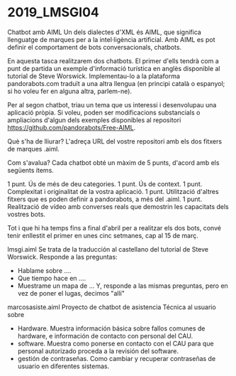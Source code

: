 # 2019_LMSGI04
Chatbot amb AIML
Un dels dialectes d'XML és AIML, que significa llenguatge de marques per a la intel·ligència artificial. Amb AIML es pot definir el comportament de bots conversacionals, chatbots.

En aquesta tasca realitzarem dos chatbots. El primer d'ells tendrà com a punt de partida un exemple d'informació turística en anglès disponible al tutorial de Steve Worswick. Implementau-lo a la plataforma pandorabots.com traduït a una altra llengua (en principi català o espanyol; si ho voleu fer en alguna altra, parlem-ne).

Per al segon chatbot, triau un tema que us interessi i desenvolupau una aplicació pròpia. Si voleu, poden ser modificacions substancials o ampliacions d'algun dels exemples disponibles al repositori https://github.com/pandorabots/Free-AIML.

Què s'ha de lliurar?
L'adreça URL del vostre repositori amb els dos fitxers de marques .aiml.

Com s'avalua?
Cada chatbot obté un màxim de 5 punts, d'acord amb els següents ítems.

1 punt. Ús de més de deu categories.
1 punt. Ús de context.
1 punt. Complexitat i originalitat de la vostra aplicació.
1 punt. Utilització d'altres fitxers que es poden definir a pandorabots, a més del .aiml.
1 punt. Realització de vídeo amb converses reals que demostrin les capacitats dels vostres bots.

Tot i que hi ha temps fins a final d'abril per a realitzar els dos bots, convé tenir enllestit el primer en unes cinc setmanes, cap al 15 de març.

lmsgi.aiml
Se trata de la traducción al castellano del tutorial de Steve Worswick.
Responde a las preguntas:
- Hablame sobre ....
- Que tiempo hace en ....
- Muestrame un mapa de ...
Y, responde a las mismas preguntas, pero en vez de poner el lugas, decimos "allí"

marcosasiste.aiml
Proyecto de chatbot de asistencia Técnica al usuario sobre
- Hardware. Muestra información básica sobre fallos comunes de hardware, e información de contacto con personal del CAU.
- software. Muestra como ponerse en contacto con el CAU para que personal autorizado proceda a la revisión del software. 
- gestión de contraseñas. Como cambiar y recuperar contraseñas de usuario en diferentes sistemas.
